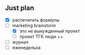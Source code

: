 ## Just plan
- [x] распечатать формулы
- [ ] marketing brainstorm 
	- [x] это не вынужденный проект
	- [ ] проект ТГК люди ++
- [ ] журнал
- [ ] еженеделька
